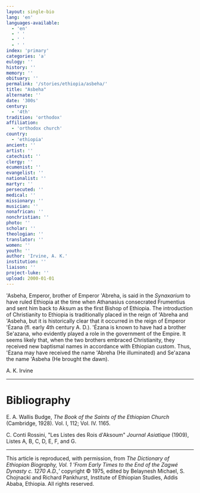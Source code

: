 ```yaml
---
layout: single-bio
lang: 'en'
languages-available:
  - 'en'
  - ' '
  - ' '
  - ' '
index: 'primary'
categories: 'a'
eulogy: ''
history: ''
memory: ''
obituary: ''
permalink: '/stories/ethiopia/asbeha/'
title: "Asbeha"
alternate: ''
date: '300s'
century:
  - '4th'
tradition: 'orthodox'
affiliation:
  - 'orthodox church'
country:
  - 'ethiopia'
ancient: ''
artist: ''
catechist: ''
clergy: ''
ecumenist: ''
evangelist: ''
nationalist: ''
martyr: ''
persecuted: ''
medical: ''
missionary: ''
musician: ''
nonafrican: ''
nonchristian: ''
photo: ''
scholar: ''
theologian: ''
translator: ''
women: ''
youth: ''
author: 'Irvine, A. K.'
institution: ''
liaison: ''
project-luke: ''
upload: 2000-01-01
---
```



'Asbeha, Emperor, brother of Emperor 'Abreha, is said in the *Synaxarium* to have ruled Ethiopia at the time when Athanasius consecrated Frumentius and sent him back to Aksum as the first Bishop of Ethiopia. The introduction of Christianity to Ethiopia is traditionally placed in the reign of 'Abreha and 'Asbeha, but it is historically clear that it occurred in the reign of Emperor 'Ézana (fl. early 4th century A. D.). 'Ézana is known to have had a brother Se'azana, who evidently played a role in the government of the Empire. It seems likely that, when the two brothers embraced Christianity, they received new baptismal names in accordance with Ethiopian custom. Thus, 'Ézana may have received the name 'Abreha (He illuminated) and Se'azana the name 'Asbeha (He brought the dawn).

A. K. Irvine

---

# Bibliography

E. A. Wallis Budge, *The Book of the Saints of the Ethiopian Church*  (Cambridge, 1928). Vol. I, 112; Vol. IV. 1165.

C. Conti Rossini, "Les Listes des Rois d'Aksoum" *Journal Asiatique* (1909), Listes A, B, C, D, E, F, and G.

---

This article is reproduced, with permission, from *The Dictionary of Ethiopian Biography, Vol. 1 'From Early Times to the End of the Zagwé Dynasty c. 1270 A.D.,'* copyright &copy; 1975, edited by Belaynesh Michael, S. Chojnacki and Richard Pankhurst, Institute of Ethiopian Studies, Addis Ababa, Ethiopia.  All rights reserved.
